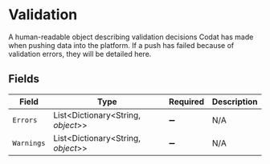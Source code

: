 # Validation

A human-readable object describing validation decisions Codat has made when pushing data into the platform. If a push has failed because of validation errors, they will be detailed here.


## Fields

| Field                              | Type                               | Required                           | Description                        |
| ---------------------------------- | ---------------------------------- | ---------------------------------- | ---------------------------------- |
| `Errors`                           | List<Dictionary<String, *object*>> | :heavy_minus_sign:                 | N/A                                |
| `Warnings`                         | List<Dictionary<String, *object*>> | :heavy_minus_sign:                 | N/A                                |